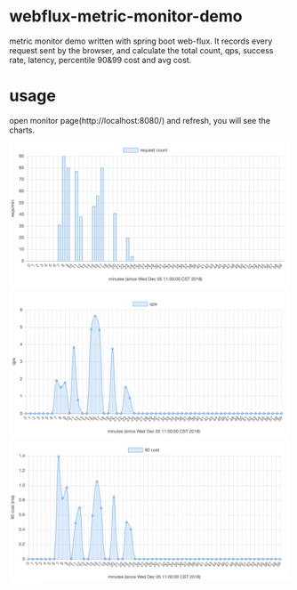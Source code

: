 # webflux-metric-monitor-demo
metric monitor demo written with spring boot web-flux.
It records every request sent by the browser, and calculate the total count, qps, success rate, latency, percentile 90&99 cost and avg cost.


# usage
open monitor page(http://localhost:8080/) and refresh, you will see the charts.

![request count](image/request-count.png)
![qps](image/qps.png)
![percentile 90 cost](image/percentile-90-cost.png)
